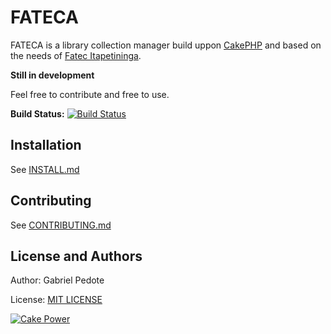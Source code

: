 FATECA
========

FATECA is a library collection manager build uppon [CakePHP](http://www.cakephp.org) and based on the needs of [Fatec Itapetininga](http://fatecitapetininga.edu.br).

**Still in development**

Feel free to contribute and free to use.

**Build Status:** [![Build Status](https://travis-ci.org/gpedote/fateca.png?branch=master)](https://travis-ci.org/gpedote/fateca)

Installation
--------------
See [INSTALL.md](INSTALL.md)

Contributing
--------------
See [CONTRIBUTING.md](CONTRIBUTING.md)

License and Authors
---------------------
Author: Gabriel Pedote

License: [MIT LICENSE](LICENSE.md)

[![Cake Power](https://raw.github.com/cakephp/cakephp/master/lib/Cake/Console/Templates/skel/webroot/img/cake.power.gif)](http://www.cakephp.org)
